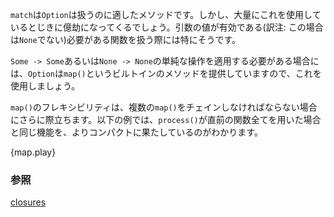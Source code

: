 <!-- `match` is a valid method for handling `Option`s. However, you may eventually
find heavy usage tedious; this is the case especially with operations that
are only valid with an input. -->
`match`は`Option`は扱うのに適したメソッドです。しかし、大量にこれを使用しているとじきに億劫になってくるでしょう。引数の値が有効である(訳注: この場合は`None`でない)必要がある関数を扱う際には特にそうです。

<!-- For situations where a simplistic mapping of `Some -> Some` and
`None -> None` is needed, `Option` has a built in method called `map()`. -->
`Some -> Some`あるいは`None -> None`の単純な操作を適用する必要がある場合には、`Option`は`map()`というビルトインのメソッドを提供していますので、これを使用しましょう。

<!-- Multiple `map()` calls can be chained together for even more flexibility.
In the following example, `process()` easily replaces all functions previous
to it while staying compact. -->
`map()`のフレキシビリティは、複数の`map()`をチェインしなければならない場合にさらに際立ちます。以下の例では、`process()`が直前の関数全てを用いた場合と同じ機能を、よりコンパクトに果たしているのがわかります。

{map.play}

<!--
### See also:
-->
### 参照

[closures][closures]

[closures]: ../fn/closures.html
